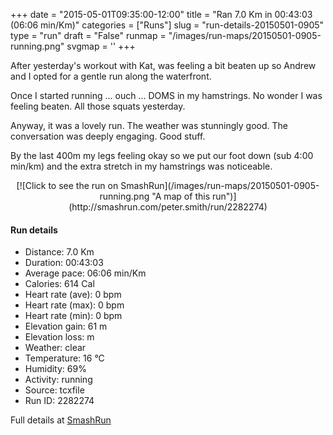 +++
date = "2015-05-01T09:35:00-12:00"
title = "Ran 7.0 Km in 00:43:03 (06:06 min/Km)"
categories = ["Runs"]
slug = "run-details-20150501-0905"
type = "run"
draft = "False"
runmap = "/images/run-maps/20150501-0905-running.png"
svgmap = '<polyline points="0 55, 0 60, 2 61, 15 47, 27 43, 32 46, 33 46, 38 42, 39 40, 45 39, 63 40, 67 42, 77 51, 82 54, 91 56, 100 56, 91 56, 84 55, 78 52, 67 42, 63 40, 55 39, 48 39, 39 39, 39 41, 37 43, 34 46, 27 43, 21 45, 14 49, 10 53">'
+++

After yesterday's workout with Kat,  was feeling a bit beaten up so Andrew and I opted for a gentle run along the waterfront. 

Once I started running ... ouch ... DOMS in my hamstrings. No wonder I was feeling beaten. All those squats yesterday. 

Anyway, it was a lovely run. The weather was stunningly good. The conversation was deeply engaging. Good stuff. 

By the last 400m my legs feeling okay so we put our foot down (sub 4:00 min/km) and the extra stretch in my hamstrings was noticeable. 



<!--more-->

<center>
[![Click to see the run on SmashRun](/images/run-maps/20150501-0905-running.png "A map of this run")](http://smashrun.com/peter.smith/run/2282274)
</center>

#### Run details

* Distance: 7.0 Km
* Duration: 00:43:03
* Average pace: 06:06 min/Km
* Calories: 614 Cal
* Heart rate (ave): 0 bpm
* Heart rate (max): 0 bpm
* Heart rate (min): 0 bpm
* Elevation gain: 61 m
* Elevation loss:  m
* Weather: clear
* Temperature: 16 &deg;C
* Humidity: 69%
* Activity: running
* Source: tcxfile
* Run ID: 2282274

Full details at [SmashRun](http://smashrun.com/peter.smith/run/2282274)
